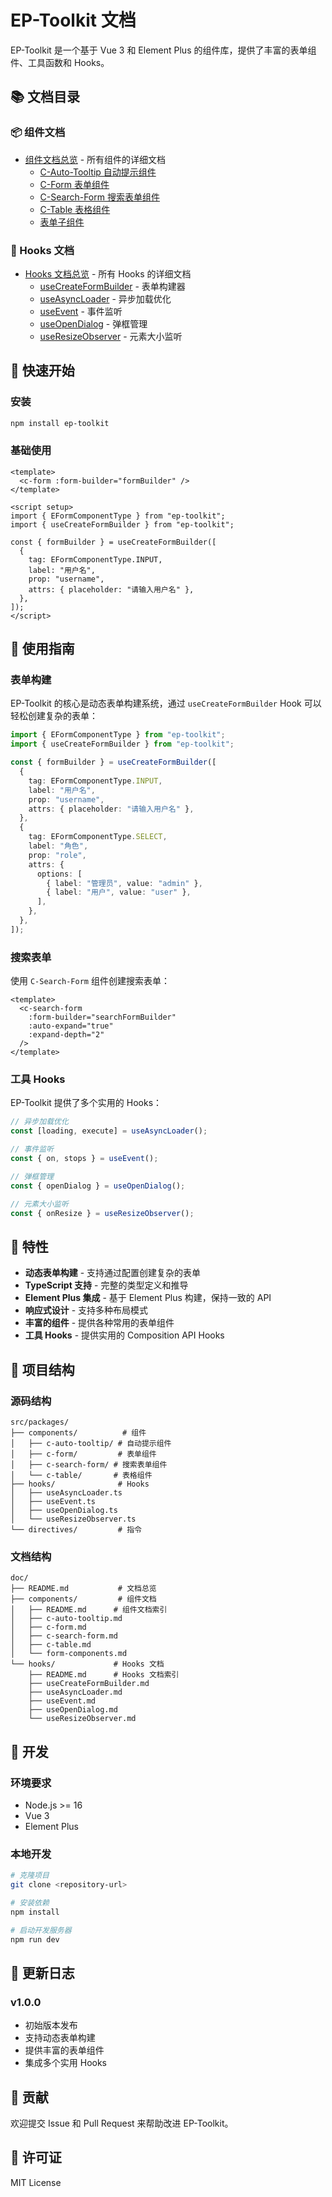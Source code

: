 # EP-Toolkit 文档

EP-Toolkit 是一个基于 Vue 3 和 Element Plus 的组件库，提供了丰富的表单组件、工具函数和 Hooks。

## 📚 文档目录

### 📦 组件文档

- [组件文档总览](./components/README.md) - 所有组件的详细文档
  - [C-Auto-Tooltip 自动提示组件](./components/c-auto-tooltip.md)
  - [C-Form 表单组件](./components/c-form.md)
  - [C-Search-Form 搜索表单组件](./components/c-search-form.md)
  - [C-Table 表格组件](./components/c-table.md)
  - [表单子组件](./components/form-components.md)

### 🔧 Hooks 文档

- [Hooks 文档总览](./hooks/README.md) - 所有 Hooks 的详细文档
  - [useCreateFormBuilder](./hooks/useCreateFormBuilder.md) - 表单构建器
  - [useAsyncLoader](./hooks/useAsyncLoader.md) - 异步加载优化
  - [useEvent](./hooks/useEvent.md) - 事件监听
  - [useOpenDialog](./hooks/useOpenDialog.md) - 弹框管理
  - [useResizeObserver](./hooks/useResizeObserver.md) - 元素大小监听

## 🚀 快速开始

### 安装

```bash
npm install ep-toolkit
```

### 基础使用

```vue
<template>
  <c-form :form-builder="formBuilder" />
</template>

<script setup>
import { EFormComponentType } from "ep-toolkit";
import { useCreateFormBuilder } from "ep-toolkit";

const { formBuilder } = useCreateFormBuilder([
  {
    tag: EFormComponentType.INPUT,
    label: "用户名",
    prop: "username",
    attrs: { placeholder: "请输入用户名" },
  },
]);
</script>
```

## 📖 使用指南

### 表单构建

EP-Toolkit 的核心是动态表单构建系统，通过 `useCreateFormBuilder` Hook 可以轻松创建复杂的表单：

```typescript
import { EFormComponentType } from "ep-toolkit";
import { useCreateFormBuilder } from "ep-toolkit";

const { formBuilder } = useCreateFormBuilder([
  {
    tag: EFormComponentType.INPUT,
    label: "用户名",
    prop: "username",
    attrs: { placeholder: "请输入用户名" },
  },
  {
    tag: EFormComponentType.SELECT,
    label: "角色",
    prop: "role",
    attrs: {
      options: [
        { label: "管理员", value: "admin" },
        { label: "用户", value: "user" },
      ],
    },
  },
]);
```

### 搜索表单

使用 `C-Search-Form` 组件创建搜索表单：

```vue
<template>
  <c-search-form
    :form-builder="searchFormBuilder"
    :auto-expand="true"
    :expand-depth="2"
  />
</template>
```

### 工具 Hooks

EP-Toolkit 提供了多个实用的 Hooks：

```typescript
// 异步加载优化
const [loading, execute] = useAsyncLoader();

// 事件监听
const { on, stops } = useEvent();

// 弹框管理
const { openDialog } = useOpenDialog();

// 元素大小监听
const { onResize } = useResizeObserver();
```

## 🎯 特性

- **动态表单构建** - 支持通过配置创建复杂的表单
- **TypeScript 支持** - 完整的类型定义和推导
- **Element Plus 集成** - 基于 Element Plus 构建，保持一致的 API
- **响应式设计** - 支持多种布局模式
- **丰富的组件** - 提供各种常用的表单组件
- **工具 Hooks** - 提供实用的 Composition API Hooks

## 📁 项目结构

### 源码结构

```
src/packages/
├── components/          # 组件
│   ├── c-auto-tooltip/ # 自动提示组件
│   ├── c-form/         # 表单组件
│   ├── c-search-form/ # 搜索表单组件
│   └── c-table/       # 表格组件
├── hooks/              # Hooks
│   ├── useAsyncLoader.ts
│   ├── useEvent.ts
│   ├── useOpenDialog.ts
│   └── useResizeObserver.ts
└── directives/         # 指令
```

### 文档结构

```
doc/
├── README.md           # 文档总览
├── components/         # 组件文档
│   ├── README.md      # 组件文档索引
│   ├── c-auto-tooltip.md
│   ├── c-form.md
│   ├── c-search-form.md
│   ├── c-table.md
│   └── form-components.md
└── hooks/             # Hooks 文档
    ├── README.md      # Hooks 文档索引
    ├── useCreateFormBuilder.md
    ├── useAsyncLoader.md
    ├── useEvent.md
    ├── useOpenDialog.md
    └── useResizeObserver.md
```

## 🔧 开发

### 环境要求

- Node.js >= 16
- Vue 3
- Element Plus

### 本地开发

```bash
# 克隆项目
git clone <repository-url>

# 安装依赖
npm install

# 启动开发服务器
npm run dev
```

## 📝 更新日志

### v1.0.0

- 初始版本发布
- 支持动态表单构建
- 提供丰富的表单组件
- 集成多个实用 Hooks

## 🤝 贡献

欢迎提交 Issue 和 Pull Request 来帮助改进 EP-Toolkit。

## 📄 许可证

MIT License
